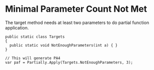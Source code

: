 # Minimal Parameter Count Not Met
The target method needs at least two parameters to do partial function application.
```
public static class Targets
{
  public static void NotEnoughParameters(int a) { }
}

// This will generate PA4
var paf = Partially.Apply(Targets.NotEnoughParameters, 3);
```